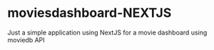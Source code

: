 # moviesdashboard-NEXTJS
Just a simple application using NextJS for a movie dashboard using moviedb API
